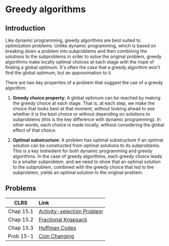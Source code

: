 # Greedy algorithms

## Introduction

Like dynamic programming, greedy algorithms are best suited to optimization problems. Unlike dynamic programming, which is based on breaking down a problem into subproblems and then combining the solutions to the subproblems in order to solve the original problem, greedy algorithms make locally optimal choices at each stage with the hope of finding a global optimum. It's often the case that a greedy algorithm won't find the global optimum, but an approximation to it.

There are two key properties of a problem that suggest the use of a greedy algorithm:

1. **Greedy choice property**: A global optimum can be reached by making the greedy choice at each stage. That is, at each step, we make the choice that looks best at that moment, without looking ahead to see whether it is the best choice or without depending on solutions to subproblems (this is the key difference with dynamic programming). In other words, each choice is made locally, without considering the global effect of that choice.

2. **Optimal substructure**: A problem has optimal substructure if an optimal solution can be constructed from optimal solutions to its subproblems. This is a key indredient for both dynamic programming and greedy algorithms. In the case of greedy algorithms, each greedy choice leads to a smaller subproblem, and we need to show that an optimal solution to the subproblem, combined with the greedy choice that led to the subproblem, yields an optimal solution to the original problem.  

## Problems

|**CLRS** | **Link** |
|:---:|:---|
| Chap 15.1 | [Activity-selection Problem](https://github.com/pl3onasm/AADS/tree/main/algorithms/greedy/activity-selection)
| Chap 15.2 | [Fractional Knapsack](https://github.com/pl3onasm/AADS/tree/main/algorithms/greedy/fract-knapsack)
| Chap 15.3 | [Huffman Codes]()
| Prob 15-1 | [Coin Changing]()
